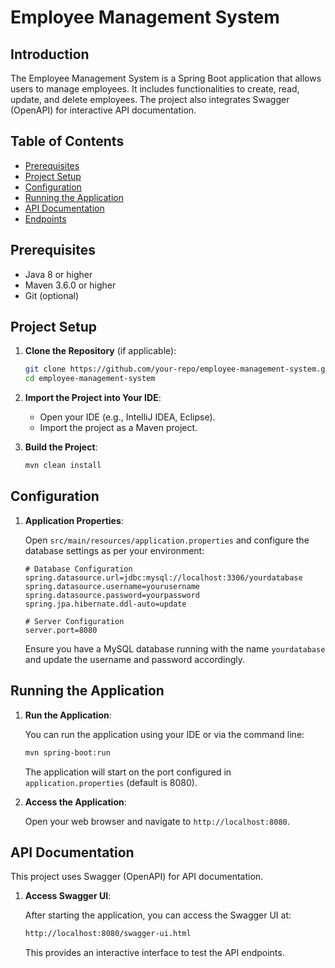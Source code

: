 # Employee Management System

## Introduction

The Employee Management System is a Spring Boot application that allows users to manage employees. It includes functionalities to create, read, update, and delete employees. The project also integrates Swagger (OpenAPI) for interactive API documentation.

## Table of Contents

- [Prerequisites](#prerequisites)
- [Project Setup](#project-setup)
- [Configuration](#configuration)
- [Running the Application](#running-the-application)
- [API Documentation](#api-documentation)
- [Endpoints](#endpoints)

## Prerequisites

- Java 8 or higher
- Maven 3.6.0 or higher
- Git (optional)

## Project Setup

1. **Clone the Repository** (if applicable):

    ```sh
    git clone https://github.com/your-repo/employee-management-system.git
    cd employee-management-system
    ```

2. **Import the Project into Your IDE**:

    - Open your IDE (e.g., IntelliJ IDEA, Eclipse).
    - Import the project as a Maven project.

3. **Build the Project**:

    ```sh
    mvn clean install
    ```

## Configuration

1. **Application Properties**:

    Open `src/main/resources/application.properties` and configure the database settings as per your environment:

    ```properties
    # Database Configuration
    spring.datasource.url=jdbc:mysql://localhost:3306/yourdatabase
    spring.datasource.username=yourusername
    spring.datasource.password=yourpassword
    spring.jpa.hibernate.ddl-auto=update

    # Server Configuration
    server.port=8080
    ```

    Ensure you have a MySQL database running with the name `yourdatabase` and update the username and password accordingly.

## Running the Application

1. **Run the Application**:

    You can run the application using your IDE or via the command line:

    ```sh
    mvn spring-boot:run
    ```

    The application will start on the port configured in `application.properties` (default is 8080).

2. **Access the Application**:

    Open your web browser and navigate to `http://localhost:8080`.

## API Documentation

This project uses Swagger (OpenAPI) for API documentation.

1. **Access Swagger UI**:

    After starting the application, you can access the Swagger UI at:

    ```sh
    http://localhost:8080/swagger-ui.html
    ```

    This provides an interactive interface to test the API endpoints.
